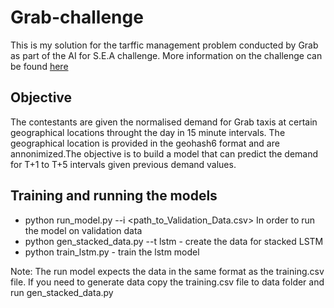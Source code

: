 # Grab-challenge
This is my solution for the tarffic management problem conducted by Grab as part of the AI for S.E.A challenge. More information on the challenge can be
found [here](https://www.aiforsea.com/traffic-management)

## Objective
The contestants are given the normalised demand for Grab taxis at certain geographical locations throught the day in 15 minute intervals. The geographical location is provided in the geohash6 format and are annonimized.The objective is to build a model that can predict the demand for T+1 to T+5 intervals given previous demand values.


## Training and running the models

*  python run_model.py  --i <path_to_Validation_Data.csv>    In order to run the model on validation data
*  python gen_stacked_data.py --t lstm   - create the data for stacked LSTM 
*  python train_lstm.py  - train the lstm model

Note: The run model expects the data in the same format as the training.csv file. If you need to generate data copy the training.csv file to data folder and run gen_stacked_data.py